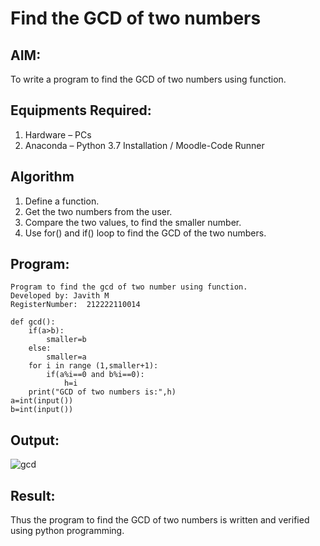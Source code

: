 # Find the GCD of two numbers

## AIM:
To write a program to find the GCD of two numbers using function.

## Equipments Required:
1. Hardware – PCs
2. Anaconda – Python 3.7 Installation / Moodle-Code Runner

## Algorithm
1. Define a function.
2. Get the two numbers from the user.
3. Compare the two values, to find the smaller number.
4. Use for() and if() loop to find the GCD of the two numbers.

## Program:
```
Program to find the gcd of two number using function.
Developed by: Javith M 
RegisterNumber:  212222110014

def gcd():
    if(a>b):
        smaller=b
    else:
        smaller=a
    for i in range (1,smaller+1):
        if(a%i==0 and b%i==0):
            h=i
    print("GCD of two numbers is:",h)
a=int(input())
b=int(input())
```

## Output:

![gcd](https://user-images.githubusercontent.com/118707693/234482236-df460649-4444-40e4-9b7a-b098fd24368a.png)



## Result:
Thus the program to find the GCD of two numbers is written and verified using python programming.
